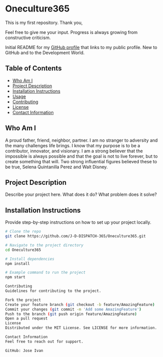 # Oneculture365

This is my first repository. Thank you,

Feel free to give me your input. Progress is always growing from constructive criticism.

Initial README for my [GitHub profile](https://github.com/JoseIvanHernandez) that links to my public profile. New to GitHub and to the Development World.

## Table of Contents
- [Who Am I](#who-am-i)
- [Project Description](#project-description)
- [Installation Instructions](#installation-instructions)
- [Usage](#usage)
- [Contributing](#contributing)
- [License](#license)
- [Contact Information](#contact-information)

## Who Am I
A proud father, friend, neighbor, partner. I am no stranger to adversity and the many challenges life brings. I know that my purpose is to be a contributor, innovator, and visionary. I am a strong believer that the impossible is always possible and that the goal is not to live forever, but to create something that will. Two strong influential figures believed these to be true, Selena Quintanilla Perez and Walt Disney.

## Project Description
Describe your project here. What does it do? What problem does it solve? 

## Installation Instructions
Provide step-by-step instructions on how to set up your project locally.

```bash
# Clone the repo
git clone https://github.com/J-D-DISPATCH-365/Oneculture365.git

# Navigate to the project directory
cd Oneculture365

# Install dependencies
npm install

# Example command to run the project
npm start

Contributing
Guidelines for contributing to the project.

Fork the project
Create your feature branch (git checkout -b feature/AmazingFeature)
Commit your changes (git commit -m 'Add some AmazingFeature')
Push to the branch (git push origin feature/AmazingFeature)
Open a pull request
License
Distributed under the MIT License. See LICENSE for more information.

Contact Information
Feel free to reach out for support.

GitHub: Jose Ivan
